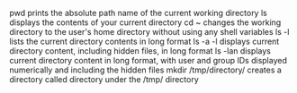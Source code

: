 pwd prints the absolute path name of the current working directory
ls displays the contents of your current directory
cd ~ changes the working directory to the user's home directory without using any shell variables
ls -l lists the current directory contents in long format
ls -a -l displays current directory content, including hidden files, in long format
ls -lan displays current directory content in long format, with user and group IDs displayed numerically and including the hidden files
mkdir /tmp/directory/ creates a directory called directory under the /tmp/ directory
